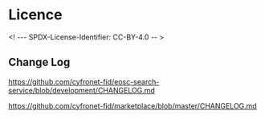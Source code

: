 # Licence

<! --- SPDX-License-Identifier: CC-BY-4.0  -- >

## Change Log

https://github.com/cyfronet-fid/eosc-search-service/blob/development/CHANGELOG.md

https://github.com/cyfronet-fid/marketplace/blob/master/CHANGELOG.md
